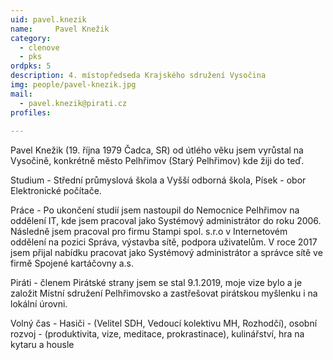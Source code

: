 ```yaml
---
uid: pavel.knezik
name:     Pavel Knežik
category:
  - clenove
  - pks
ordpks: 5
description: 4. místopředseda Krajského sdružení Vysočina
img: people/pavel-knezik.jpg
mail:
  - pavel.knezik@pirati.cz
profiles:
  
---
```


Pavel Knežik (19. října 1979 Čadca, SR) od útlého věku jsem vyrůstal na Vysočině, konkrétně město Pelhřimov (Starý Pelhřimov) kde žiji do teď.

Studium - Střední průmyslová škola a Vyšší odborná škola, Písek - obor Elektronické počítače.

Práce - Po ukončení studií jsem nastoupil do Nemocnice Pelhřimov na oddělení IT, kde jsem pracoval jako Systémový administrátor do roku 2006. Následně jsem pracoval pro firmu Stampi spol. s.r.o v Internetovém oddělení na pozici Správa, výstavba sítě, podpora uživatelům. V roce 2017 jsem přijal nabídku pracovat jako Systémový administrátor a správce sítě ve firmě Spojené kartáčovny a.s.

Piráti - členem Pirátské strany jsem se stal 9.1.2019, moje vize bylo a je založit Místní sdružení Pelhřimovsko a zastřešovat pirátskou myšlenku i na lokální úrovni.

Volný čas - Hasiči - (Velitel SDH, Vedoucí kolektivu MH, Rozhodčí), osobní rozvoj - (produktivita, vize, meditace, prokrastinace), kulinářství, hra na kytaru a housle
